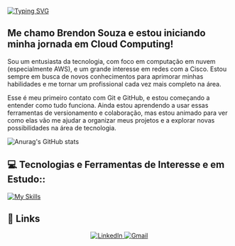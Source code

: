 [![Typing SVG](https://readme-typing-svg.herokuapp.com/?color=00BFFF&size=35&center=true&vCenter=true&width=1000&lines=Oi,+seja+bem-vindo+ao+meu+perfil!+:%29)](https://git.io/typing-svg)

## Me chamo Brendon Souza e estou iniciando minha jornada em Cloud Computing!

Sou um entusiasta da tecnologia, com foco em computação em nuvem (especialmente AWS), e um grande interesse em redes com a Cisco. Estou sempre em busca de novos conhecimentos para aprimorar minhas habilidades e me tornar um profissional cada vez mais completo na área.

Esse é meu primeiro contato com Git e GitHub, e estou começando a entender como tudo funciona. Ainda estou aprendendo a usar essas ferramentas de versionamento e colaboração, mas estou animado para ver como elas vão me ajudar a organizar meus projetos e a explorar novas possibilidades na área de tecnologia.

![Anurag's GitHub stats](https://github-readme-stats.vercel.app/api?username=brendonpereiradev&theme=shadow_blue&show_icons=true)

## 💻 Tecnologias e Ferramentas de Interesse e em Estudo::

[![My Skills](https://skillicons.dev/icons?i=aws,linux,docker,kubernetes,java,python,git,github)](https://skillicons.dev)


## 🔗 Links

<div align="center">
    <a href="https://www.linkedin.com/in/brendon-souza-128ba127a/">
        <img src="https://skillicons.dev/icons?i=linkedin" alt="LinkedIn">
    </a>
    <a href="mailto:brendonjb07@gmail.com">
        <img src="https://skillicons.dev/icons?i=gmail" alt="Gmail">
    </a>
</div>



